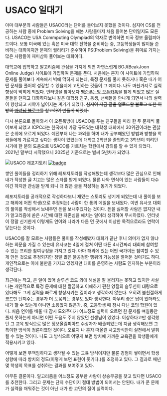 # USACO 일대기

아마 대부분의 사람들은 USACO라는 단어를 들어보지 못했을 것이다. 심지어 CS를 전공하는 사람 중에 Problem Solving을 해본 사람들마저 처음 들어본 단어일지도 모른다. USACO는 USA Commputing Olympiad의 약자로 번역하면 미국 정보 올림피아드이다. 보통 미국에 있는 혹은 미국 대학 진학을 준비하는 중, 고등학생들이 많이들 준비하는 대회이지만 문제의 퀄리티가 준수하여 PS(Problem Solving)을 취미로 가지는 많은 사람들이 재미삼아 풀어보는 대회이다.

대학교에 입학하고 알고리즘에 관심을 가지게 되면 자연스럽게 BOJ(BeakJoon Online Judge) 사이트에 가입하여 문제를 푼다. 처음에는 혼자 이 사이트에 가입하여 문제를 풀어보다 계속해서 벽에 막히게 되는데, 특정 문제를 풀지 못하거나 혹은 내가 어떤 문제를 풀어야 성장할 수 있을지에 고민하는 것들이 그 예이다. 나도 마찬가지로 실력 향상이 막히게 되었다. 인터넷을 찾아보다 [백준푸는방 오픈카톡](https://bbconf.kr/about)을 찾게 되었고 많은 질문들을 던지고 대화하다보니 같은 대학생 친구, 동생, 선배들을 만나게 되면서 나의 실력이 향상되고 시야가 넓어지는 계가가 되었다. ~~심지어 지금 글을 업로드할 블로그 또한 이 방의 [마녀님 블로그](https://witch.work/)를 참고하여 만들게 되었다.~~

다시 본론으로 돌아와서 이 오픈톡방에 USACO를 푸는 친구들을 따라 한 두 문제씩 풀어보게 되었고 ICPC라는 한국에서 가장 규모있는 대학생 대회에서 30위권이라는 괜찮은 순위에 오르게 되었다. 예전부터 나는 과외를 하며 내가 공부해왔던 방법과 방향을 학생들에게 가르치고 싶다는 생각이 있었는데 대학교 2학년을 졸업하고 3학년이 되려던 시기에 한 분의 도움으로 USACO를 가르치는 학원에서 강의를 할 수 있게 되었다. 2021년 말부터 시작했으니 2025년 기준으로는 벌써 5년차가 되었다.

![USACO 레포지토리](/contents/usaco-story/repo.png)
[![badge](https://img.shields.io/badge/깃허브-Repository-blue?logo=github)](https://github.com/st42597/usaco-kor-solution)

쌓인 풀이들을 정리하기 위해 레포지토리를 작성해봤는데 생각보다 많은 관심으로 인해 내가 작성한 글 치고는 많은 스타를 받게 되었다. 물론 나와 면식이 있는 사람들이 다수이긴 하지만 관심을 받게 되니 더 많은 글을 작성하는 동기가 되었다.

레포지토리를 공개적으로 작성하다보니 재밌는 스토리도 생기게 되었는데 내 풀이를 보고 해외에 어떤 학생(으로 추정되는) 사람이 한 통의 메일을 보내왔다. 이번 유사코 대회의 풀이를 작성해서 보내주면 돈을 보내주겠다는 것이다. 돈을 싫어할 사람은 없지만 내가 알고리즘에 쏟은 시간에 대한 자존심을 해치는 일이라 생각하여 무시하였다. 인터넷이 정말 신기한게 이렇게도 언어와 나라가 다른 먼 곳에서 이상한 목적으로라도 연락이 닿는다는 것이다.

USACO를 잘 모르는 사람들은 풀이를 작성해봤자 대회가 끝난 후니 의미가 없지 않냐 하는 의문을 가질 수 있는데 유사코는 4일에 걸쳐 어떤 때든 4시간짜리 대회에 참여할 수 있는 프리한 참여규정을 가지고 있다. 아마 해외에 있는 어떤 국가이든 참여할 수 있게 만든 것으로 추정되지만 정말 많은 불공정한 행위의 가능성을 열어둔 것이기도 하다. 개인적으로는 이에 불만을 가지고 있겠지만 대회를 운영하는 사람도 인지하는 부분이라 생각된다.

최근에는 작고, 큰 일이 있어 솔루션 코드 외에 해설을 잘 올리지는 못하고 있지만 사실 나는 개인적으로 특정 문제에 대한 깔끔하고 이해하기 편한 양질의 솔루션이 대량으로 있다해도 그게 실력을 빠르게 향상시키는 길이라고 생각하지 않는다. 오히려 불친절하게 코드만 던져주는 경우가 더 도움되는 경우도 있다 생각한다. 아무리 좋은 답이 있더라도 내가 할 수 있는게 아니면 소용없지 않은가. 중, 고등학생 때 잠시 다닌 코딩 학원이 있다. 처음 언어를 배울 때 잠시 도와주다가 어느정도 실력이 오르면 한 문제를 며칠동안 풀지 못하는게 아니면 어떤 도움도 주지 않았던 선생님이 있었다. 이상하다고만 생각했던 그 교육 방식으로 많은 정보올림피아드 수상자가 배출되었는데 지금 생각해보면 그 특이한 방식이 정론이였던 것이다. 오로지 나 혼자 떠올린 사고방식만이 실전에서 발휘될 수 있는 것이다. 나도 그 방식으로 어떻게 보면 방치에 가까운 교육관을 학생들에게 적용시키고 있다.

어떻게 보면 무책임하다고 생각될 수 있는 교육 방식이지만 물론 경험이 쌓이면서 학생 성향에 따라 방치의 정도(이렇게 보면 표현이 웃기다.)를 조정하고 있다. 그 결과로 매년 몇 학생의 목표를 성취하는 결과를 보여주고 있다.

아무튼 결론이다. 알고리즘을 어느정도 공부한 사람이 상승무공을 찾고 있다면 USACO를 추천한다. 그리고 문제는 단지 수단이지 절대 방법이 되어서는 안된다. 내가 푼 문제가 실력을 채워주는 것이 아닌 내가 한 고민의 질이 실력이다.
